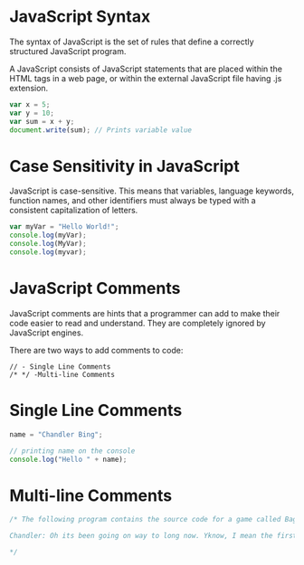 # JavaScript Syntax

The syntax of JavaScript is the set of rules that define a correctly structured JavaScript program.

A JavaScript consists of JavaScript statements that are placed within the <script></script> HTML tags in a web page, or within the external JavaScript file having .js extension.

```js
var x = 5;
var y = 10;
var sum = x + y;
document.write(sum); // Prints variable value

```


# Case Sensitivity in JavaScript

JavaScript is case-sensitive. This means that variables, language keywords, function names, and other identifiers must always be typed with a consistent capitalization of letters.

```js
var myVar = "Hello World!";
console.log(myVar);
console.log(MyVar);
console.log(myvar);
```

# JavaScript Comments

JavaScript comments are hints that a programmer can add to make their code easier to read and understand. They are completely ignored by JavaScript engines.

There are two ways to add comments to code:

    // - Single Line Comments
    /* */ -Multi-line Comments

# Single Line Comments
```js
name = "Chandler Bing";

// printing name on the console
console.log("Hello " + name);
```

# Multi-line Comments

```js
/* The following program contains the source code for a game called Baghchal. 

Chandler: Oh its been going on way to long now. Yknow, I mean the first time he said it we were just passing each other in the hallway, so I didnt say anything. And then the next time he said, "Hey Toby, do you want a donut?" And I-I wanted a donut. And now its five years later, the donuts gone and Im still Toby.

*/
```